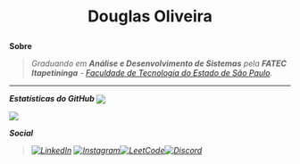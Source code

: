 <h1 align="center">
	<p>Douglas Oliveira</p>
</h1>

**Sobre**
> <i>Graduando em **Análise e Desenvolvimento de Sistemas** pela **FATEC Itapetininga** - [Faculdade de Tecnologia do Estado de São Paulo](https://fatecitapetininga.edu.br/).

<hr>

**Estatísticas do GitHub**
<img align="center" src="https://github-readme-stats.vercel.app/api?username=dgzincs&theme=shadow_red&bg_color=000&card_width=1024&show_icons=false&hide=prs&locale=pt-br&text_color=ffffff&icon_color=fff&border_radius=0&rank_icon=github&ring_color=005eff&title_color=005eff&custom_title=Douglas Oliveira"/>

<img align="center" src="https://github-readme-stats.vercel.app/api/top-langs?username=dgzincs&layout=pie&langs_count=8&card_width=1024&theme=shadow_red&bg_color=000&locale=pt-br&border_radius=0&text_color=ffffff&title_color=005eff" />

**Social**
> [![LinkedIn](https://img.shields.io/badge/LinkedIn-0077B5?style=for-the-badge&logo=linkedin&logoColor=white)](https://www.linkedin.com/in/dgzin/) [![Instagram](https://img.shields.io/badge/Instagram-%23E4405F.svg?style=for-the-badge&logo=Instagram&logoColor=white)](https://www.instagram.com/aka.dgzin/)[![LeetCode](https://img.shields.io/badge/LeetCode-000000?style=for-the-badge&logo=LeetCode&logoColor=#d16c06)](https://leetcode.com/Douglas_Oliveira/)[![Discord](https://img.shields.io/badge/Discord-%235865F2.svg?style=for-the-badge&logo=discord&logoColor=white)](dgzincs)

